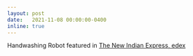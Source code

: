 ```yaml
---
layout: post
date:   2021-11-08 00:00:00-0400
inline: true
---
```


Handwashing Robot featured in [The New Indian Express, edex](https://www.edexlive.com/happening/2021/nov/08/this-robot-by-amrita-students-can-teach-children-the-science-of-handwashing-heres-how-25420.html)

